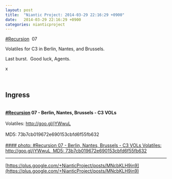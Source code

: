 ```yaml
---
layout: post
title:  "Niantic Project: 2014-03-29 22:16:29 +0900"
date:   2014-03-29 22:16:29 +0900
categories: nianticproject
---
```

[#Recursion](https://plus.google.com/s/%23Recursion "")  07

Volatiles for C3 in Berlin, Nantes, and Brussels.  

Last burst.  Good luck, Agents.

x<div class="shared"><br /><h2>Ingress</h2><br /><b><a rel="nofollow" class="ot-hashtag" href="https://plus.google.com/s/%23Recursion">#Recursion</a></b><b> 07 - Berlin, Nantes, Brussels - C3 VOLs</b><br /><br />Volatiles: <a href="http://goo.gl/jYWwuL" class="ot-anchor">http://goo.gl/jYWwuL</a> <br /><br />MD5: 73b7cb019672e690153cbfd6f55fb632<br /><br /></div>
[#### photo: #Recursion 07 - Berlin, Nantes, Brussels - C3 VOLs
Volatiles: http://goo.gl/jYWwuL 
MD5: 73b7cb019672e690153cbfd6f55fb632](https://lh5.googleusercontent.com/-ZtBtiC9C6BE/UzbHV2tvxPI/AAAAAAAApPw/upzWnS1hi4o/w2048-h1536/resgroup.jpg "")
- - -
[https://plus.google.com/+NianticProject/posts/MNcbKLH9in9](https://plus.google.com/+NianticProject/posts/MNcbKLH9in9)
